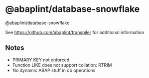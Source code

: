 # @abaplint/database-snowflake

@abaplint/database-snowflake

See https://github.com/abaplint/transpiler for additional information

## Notes

* PRIMARY KEY not enforced
* Function LIKE does not support collation: RTRIM
* No dynamic ABAP stuff in db operations